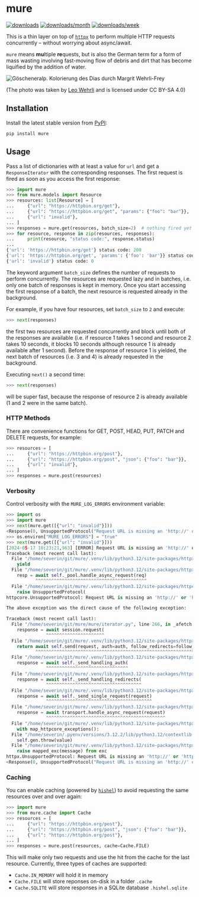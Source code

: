 # mure

[![downloads](https://static.pepy.tech/personalized-badge/mure?period=total&units=international_system&left_color=black&right_color=black&left_text=downloads)](https://pepy.tech/project/mure)
[![downloads/month](https://static.pepy.tech/personalized-badge/mure?period=month&units=abbreviation&left_color=black&right_color=black&left_text=downloads/month)](https://pepy.tech/project/mure)
[![downloads/week](https://static.pepy.tech/personalized-badge/mure?period=week&units=abbreviation&left_color=black&right_color=black&left_text=downloads/week)](https://pepy.tech/project/mure)

This is a thin layer on top of [`httpx`](https://www.python-httpx.org/) to perform multiple HTTP requests concurrently – without worrying about async/await.

`mure` means **mu**ltiple **re**quests, but is also the German term for a form of mass wasting involving fast-moving flow of debris and dirt that has become liquified by the addition of water.

![Göscheneralp. Kolorierung des Dias durch Margrit Wehrli-Frey](https://upload.wikimedia.org/wikipedia/commons/thumb/6/6b/ETH-BIB-Muhrgang_zur_Kehlen-Reuss_vom_Rotfirn-Dia_247-13368.tif/lossy-page1-1280px-ETH-BIB-Muhrgang_zur_Kehlen-Reuss_vom_Rotfirn-Dia_247-13368.tif.jpg)

(The photo was taken by [Leo Wehrli](https://de.wikipedia.org/wiki/Leo_Wehrli) and is licensed under CC BY-SA 4.0)

## Installation

Install the latest stable version from [PyPI](https://pypi.org/project/mure):

```
pip install mure
```

## Usage

Pass a list of dictionaries with at least a value for `url` and get a `ResponseIterator` with the corresponding responses. The first request is fired as soon as you access the first response:

```python
>>> import mure
>>> from mure.models import Resource
>>> resources: list[Resource] = [
...     {"url": "https://httpbin.org/get"},
...     {"url": "https://httpbin.org/get", "params": {"foo": "bar"}},
...     {"url": "invalid"},
... ]
>>> responses = mure.get(resources, batch_size=2)  # nothing fired yet
>>> for resource, response in zip(resources, responses):
...     print(resource, "status code:", response.status)
...
{'url': 'https://httpbin.org/get'} status code: 200
{'url': 'https://httpbin.org/get', 'params': {'foo': 'bar'}} status code: 200
{'url': 'invalid'} status code: 0
```

The keyword argument `batch_size` defines the number of requests to perform concurrently. The resources are requested lazy and in batches, i.e. only one batch of responses is kept in memory. Once you start accessing the first response of a batch, the next resource is requested already in the background.

For example, if you have four resources, set `batch_size` to `2` and execute:

```python
>>> next(responses)
```

the first two resources are requested concurrently and block until both of the responses are available (i.e. if resource 1 takes 1 second and resource 2 takes 10 seconds, it blocks 10 seconds although resource 1 is already available after 1 second). Before the response of resource 1 is yielded, the next batch of resources (i.e. 3 and 4) is already requested in the background.

Executing `next()` a second time:

```python
>>> next(responses)
```

will be super fast, because the response of resource 2 is already available (1 and 2 were in the same batch).

### HTTP Methods

There are convenience functions for GET, POST, HEAD, PUT, PATCH and DELETE requests, for example:

```python
>>> resources = [
...     {"url": "https://httpbin.org/post"},
...     {"url": "https://httpbin.org/post", "json": {"foo": "bar"}},
...     {"url": "invalid"},
... ]
>>> responses = mure.post(resources)
```

### Verbosity

Control verbosity with the `MURE_LOG_ERRORS` environment variable:

```python
>>> import os
>>> import mure
>>> next(mure.get([{"url": "invalid"}]))
<Response(0, UnsupportedProtocol("Request URL is missing an 'http://' or 'https://' protocol."))>
>>> os.environ["MURE_LOG_ERRORS"] = "true"
>>> next(mure.get([{"url": "invalid"}]))
[2024-05-17 10:23:21,963] [ERROR] Request URL is missing an 'http://' or 'https://' protocol.
Traceback (most recent call last):
  File "/home/severin/git/mure/.venv/lib/python3.12/site-packages/httpx/_transports/default.py", line 69, in map_httpcore_exceptions
    yield
  File "/home/severin/git/mure/.venv/lib/python3.12/site-packages/httpx/_transports/default.py", line 373, in handle_async_request
    resp = await self._pool.handle_async_request(req)
           ^^^^^^^^^^^^^^^^^^^^^^^^^^^^^^^^^^^^^^^^^^
  File "/home/severin/git/mure/.venv/lib/python3.12/site-packages/httpcore/_async/connection_pool.py", line 167, in handle_async_request
    raise UnsupportedProtocol(
httpcore.UnsupportedProtocol: Request URL is missing an 'http://' or 'https://' protocol.

The above exception was the direct cause of the following exception:

Traceback (most recent call last):
  File "/home/severin/git/mure/mure/iterator.py", line 266, in _afetch
    response = await session.request(
               ^^^^^^^^^^^^^^^^^^^^^^
  File "/home/severin/git/mure/.venv/lib/python3.12/site-packages/httpx/_client.py", line 1574, in request
    return await self.send(request, auth=auth, follow_redirects=follow_redirects)
           ^^^^^^^^^^^^^^^^^^^^^^^^^^^^^^^^^^^^^^^^^^^^^^^^^^^^^^^^^^^^^^^^^^^^^^
  File "/home/severin/git/mure/.venv/lib/python3.12/site-packages/httpx/_client.py", line 1661, in send
    response = await self._send_handling_auth(
               ^^^^^^^^^^^^^^^^^^^^^^^^^^^^^^^
  File "/home/severin/git/mure/.venv/lib/python3.12/site-packages/httpx/_client.py", line 1689, in _send_handling_auth
    response = await self._send_handling_redirects(
               ^^^^^^^^^^^^^^^^^^^^^^^^^^^^^^^^^^^^
  File "/home/severin/git/mure/.venv/lib/python3.12/site-packages/httpx/_client.py", line 1726, in _send_handling_redirects
    response = await self._send_single_request(request)
               ^^^^^^^^^^^^^^^^^^^^^^^^^^^^^^^^^^^^^^^^
  File "/home/severin/git/mure/.venv/lib/python3.12/site-packages/httpx/_client.py", line 1763, in _send_single_request
    response = await transport.handle_async_request(request)
               ^^^^^^^^^^^^^^^^^^^^^^^^^^^^^^^^^^^^^^^^^^^^^
  File "/home/severin/git/mure/.venv/lib/python3.12/site-packages/httpx/_transports/default.py", line 372, in handle_async_request
    with map_httpcore_exceptions():
  File "/home/severin/.pyenv/versions/3.12.2/lib/python3.12/contextlib.py", line 158, in __exit__
    self.gen.throw(value)
  File "/home/severin/git/mure/.venv/lib/python3.12/site-packages/httpx/_transports/default.py", line 86, in map_httpcore_exceptions
    raise mapped_exc(message) from exc
httpx.UnsupportedProtocol: Request URL is missing an 'http://' or 'https://' protocol.
<Response(0, UnsupportedProtocol("Request URL is missing an 'http://' or 'https://' protocol."))>
```

### Caching

You can enable caching (powered by [`hishel`](https://hishel.com/)) to avoid requesting the same resources over and over again:

```python
>>> import mure
>>> from mure.cache import Cache
>>> resources = [
...     {"url": "https://httpbin.org/post"},
...     {"url": "https://httpbin.org/post", "json": {"foo": "bar"}},
...     {"url": "https://httpbin.org/post"},
... ]
>>> responses = mure.post(resources, cache=Cache.FILE)
```

This will make only two requests and use the hit from the cache for the last resource. Currently, three types of caches are supported:

- `Cache.IN_MEMORY` will hold it in memory
- `Cache.FILE` will store reponses on-disk in a folder `.cache`
- `Cache.SQLITE` will store responses in a SQLite database `.hishel.sqlite`
